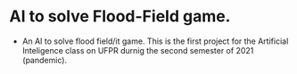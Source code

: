 # AI to solve Flood-Field game.
- An AI to solve flood field/it game. This is the first project for the Artificial Inteligence class on UFPR durnig the second semester of 2021 (pandemic).
